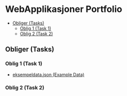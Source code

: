 # WebApplikasjoner Portfolio


- [Obliger (Tasks)](#obliger--tasks-)
  * [Oblig 1 (Task 1)](#oblig-1--task-1-)
  * [Oblig 2 (Task 2)](#oblig-2--task-2-)


## Obliger (Tasks)
### Oblig 1 (Task 1)
- [eksempeldata.json (Example Data)](https://github.com/Eirik00/webapplikasjoner-portfolio/blob/portfolio-v1/obliger/oblig1/eksempeldata.json)
### Oblig 2 (Task 2)

